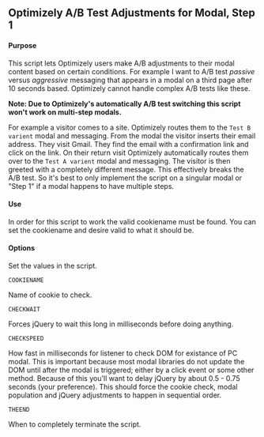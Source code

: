 ## Optimizely A/B Test Adjustments for Modal, Step 1

#### Purpose

This script lets Optimizely users make A/B adjustments to their modal content based on certain conditions. For example I want to A/B test *passive* versus *aggressive* messaging that appears in a modal on a third page after 10 seconds based. Optimizely cannot handle complex A/B tests like these.

**Note: Due to Optimizely's automatically A/B test switching this script won't work on multi-step modals.**

For example a visitor comes to a site. Optimizely routes them to the `Test B varient` modal and messaging. From the modal the visitor inserts their email address. They visit Gmail. They find the email with a confirmation link and click on the link. On their return visit Optimizely automatically routes them over to the `Test A varient` modal and messaging. The visitor is then greeted with a completely different message. This effectively breaks the A/B test. So it's best to only implement the script on a singular modal or "Step 1" if a modal happens to have multiple steps.

#### Use

In order for this script to work the valid cookiename must be found. You can set the cookiename and desire valid to
what it should be.

#### Options

Set the values in the script.

`COOKIENAME`

Name of cookie to check.

`CHECKWAIT`

Forces jQuery to wait this long in milliseconds before doing anything.

`CHECKSPEED`

How fast in milliseconds for listener to check DOM for existance of PC modal. This is important because most modal libraries do not update the DOM until after the modal is triggered; either by a click event or some other method. Because of this you'll want to delay jQuery by about 0.5 - 0.75 seconds (your preference). This should force the cookie check, modal population and jQuery adjustments to happen in sequential order.

`THEEND`

When to completely terminate the script.
